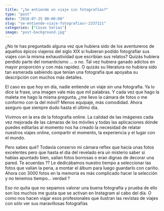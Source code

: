 ```yaml
---
title: "¿Se entiende un viaje sin fotografías?"
type: "post"
date: "2018-07-25 00:00:00"
slug: "se-entiende-viaje-fotografiasr-2337121"
categories: ["Cosas Varias"]
image: "post-background.jpg"
---
```


   
  
¿No te has preguntado alguna vez que hubiera sido de los aventureros de aquellos épicos viajeros del siglo XIX si hubieran podido fotografiar sus viajes con la misma exhaustividad que escribían sus relatos? Quizás hubiera perdido parte del romanticismo ... o no. Tal vez hubiera ganado adictos en mayor proporción y con más rapidez. O quizás su literatura no hubiera sido tan esmerada sabiendo que tenían una fotografía que apoyaba su descripción con muchos más detalles.  
  
El caso es que hoy en día, nadie entiende un viaje sin una fotografía. Ya lo dice la frase, una imagen vale más que mil palabras. Y cada vez que hago la maleta me hago la misma pregunta, ¿me llevo la cámara de fotos o me conformo con la del móvil? Menos equipaje, más comodidad. Ahora aseguro que siempre dudo hasta el último día.  
  
Vivimos en la era de la fotografía online. La calidad de las imágenes cada vez mejorada de las cámaras de los móviles y todas las aplicaciones dónde puedes editarlas al momento nos ha creado la necesidad de relatar nuestros viajes online, compartir el momento, la experiencia y el lugar con el mundo.  
  
Pero sabes qué? Todavía conservo mi cámara reflex que hacía unas fotos excelentes pero que hasta el día del revelado era un misterio saber si habías apuntado bien, salían fotos borrosas o eran dignas de decorar una pared. Te acuerdas ?? Le dedicábamos nuestro tiempo a seleccionar las fotos que valían la pena, a montar el álbum para luego guardarlo con cariño. Ahora con 3000 fotos en la memoria es más complicado hacer la selección y no tenemos tiempo... verdad ?  
  
Eso no quita que no sepamos valorar una buena fotografía y prueba de ello son los muchos me gusta que se activan en Instagram al cabo del día. O como nos hacen viajar esos profesionales que ilustran las revistas de viajes con sólo ver sus maravillosas fotografías